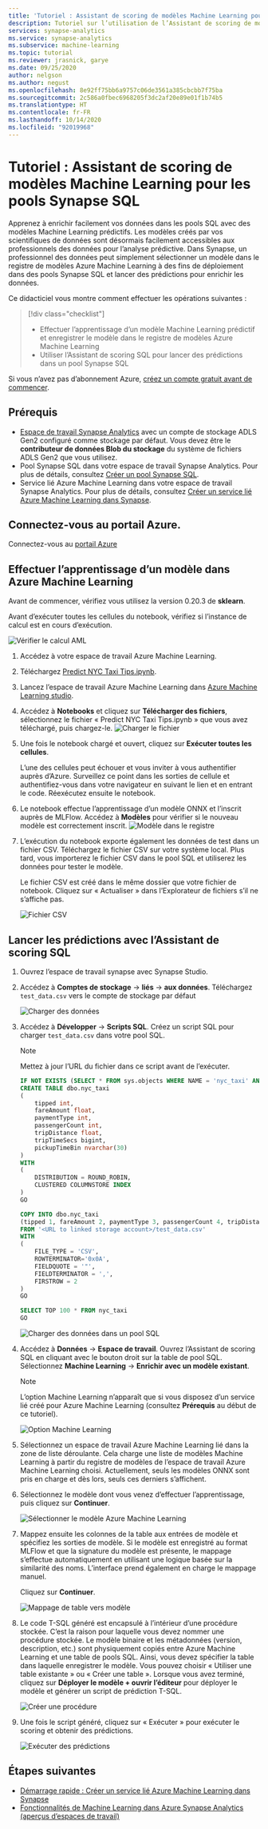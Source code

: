 ```yaml
---
title: 'Tutoriel : Assistant de scoring de modèles Machine Learning pour les pools SQL'
description: Tutoriel sur l’utilisation de l’Assistant de scoring de modèles Machine Learning pour enrichir des données des pools Synapse SQL
services: synapse-analytics
ms.service: synapse-analytics
ms.subservice: machine-learning
ms.topic: tutorial
ms.reviewer: jrasnick, garye
ms.date: 09/25/2020
author: nelgson
ms.author: negust
ms.openlocfilehash: 8e92ff75bb6a9757c06de3561a385cbcbb7f75ba
ms.sourcegitcommit: 2c586a0fbec6968205f3dc2af20e89e01f1b74b5
ms.translationtype: HT
ms.contentlocale: fr-FR
ms.lasthandoff: 10/14/2020
ms.locfileid: "92019968"
---
```

# <a name="tutorial-machine-learning-model-scoring-wizard-for-synapse-sql-pools"></a>Tutoriel : Assistant de scoring de modèles Machine Learning pour les pools Synapse SQL

Apprenez à enrichir facilement vos données dans les pools SQL avec des modèles Machine Learning prédictifs.  Les modèles créés par vos scientifiques de données sont désormais facilement accessibles aux professionnels des données pour l’analyse prédictive. Dans Synapse, un professionnel des données peut simplement sélectionner un modèle dans le registre de modèles Azure Machine Learning à des fins de déploiement dans des pools Synapse SQL et lancer des prédictions pour enrichir les données.

Ce didacticiel vous montre comment effectuer les opérations suivantes :

> [!div class="checklist"]
> - Effectuer l’apprentissage d’un modèle Machine Learning prédictif et enregistrer le modèle dans le registre de modèles Azure Machine Learning
> - Utiliser l’Assistant de scoring SQL pour lancer des prédictions dans un pool Synapse SQL

Si vous n’avez pas d’abonnement Azure, [créez un compte gratuit avant de commencer](https://azure.microsoft.com/free/).

## <a name="prerequisites"></a>Prérequis

- [Espace de travail Synapse Analytics](../get-started-create-workspace.md) avec un compte de stockage ADLS Gen2 configuré comme stockage par défaut. Vous devez être le **contributeur de données Blob du stockage** du système de fichiers ADLS Gen2 que vous utilisez.
- Pool Synapse SQL dans votre espace de travail Synapse Analytics. Pour plus de détails, consultez [Créer un pool Synapse SQL](../quickstart-create-sql-pool-studio.md).
- Service lié Azure Machine Learning dans votre espace de travail Synapse Analytics. Pour plus de détails, consultez [Créer un service lié Azure Machine Learning dans Synapse](quickstart-integrate-azure-machine-learning.md).

## <a name="sign-in-to-the-azure-portal"></a>Connectez-vous au portail Azure.

Connectez-vous au [portail Azure](https://portal.azure.com/)

## <a name="train-a-model-in-azure-machine-learning"></a>Effectuer l’apprentissage d’un modèle dans Azure Machine Learning

Avant de commencer, vérifiez vous utilisez la version 0.20.3 de **sklearn**.

Avant d’exécuter toutes les cellules du notebook, vérifiez si l’instance de calcul est en cours d’exécution.

![Vérifier le calcul AML](media/tutorial-sql-pool-model-scoring-wizard/tutorial-sql-scoring-wizard-train-00b.png)

1. Accédez à votre espace de travail Azure Machine Learning.

1. Téléchargez [Predict NYC Taxi Tips.ipynb](https://go.microsoft.com/fwlink/?linkid=2144301).

1. Lancez l’espace de travail Azure Machine Learning dans [Azure Machine Learning studio](https://ml.azure.com).

1. Accédez à **Notebooks** et cliquez sur **Télécharger des fichiers**, sélectionnez le fichier « Predict NYC Taxi Tips.ipynb » que vous avez téléchargé, puis chargez-le.
   ![Charger le fichier](media/tutorial-sql-pool-model-scoring-wizard/tutorial-sql-scoring-wizard-train-00a.png)

1. Une fois le notebook chargé et ouvert, cliquez sur **Exécuter toutes les cellules**.

   L’une des cellules peut échouer et vous inviter à vous authentifier auprès d’Azure. Surveillez ce point dans les sorties de cellule et authentifiez-vous dans votre navigateur en suivant le lien et en entrant le code. Réexécutez ensuite le notebook.

1. Le notebook effectue l’apprentissage d’un modèle ONNX et l’inscrit auprès de MLFlow. Accédez à **Modèles** pour vérifier si le nouveau modèle est correctement inscrit.
   ![Modèle dans le registre](media/tutorial-sql-pool-model-scoring-wizard/tutorial-sql-scoring-wizard-train-00c.png)

1. L’exécution du notebook exporte également les données de test dans un fichier CSV. Téléchargez le fichier CSV sur votre système local. Plus tard, vous importerez le fichier CSV dans le pool SQL et utiliserez les données pour tester le modèle.

   Le fichier CSV est créé dans le même dossier que votre fichier de notebook. Cliquez sur « Actualiser » dans l’Explorateur de fichiers s’il ne s’affiche pas.

   ![Fichier CSV](media/tutorial-sql-pool-model-scoring-wizard/tutorial-sql-scoring-wizard-train-00d.png)

## <a name="launch-predictions-with-sql-scoring-wizard"></a>Lancer les prédictions avec l’Assistant de scoring SQL

1. Ouvrez l’espace de travail synapse avec Synapse Studio.

1. Accédez à **Comptes de stockage** -> **liés** -> **aux données**. Téléchargez `test_data.csv` vers le compte de stockage par défaut

   ![Charger des données](media/tutorial-sql-pool-model-scoring-wizard/tutorial-sql-scoring-wizard-00a.png)

1. Accédez à **Développer** -> **Scripts SQL**. Créez un script SQL pour charger `test_data.csv` dans votre pool SQL.

   > [!NOTE]
   > Mettez à jour l’URL du fichier dans ce script avant de l’exécuter.

   ```SQL
   IF NOT EXISTS (SELECT * FROM sys.objects WHERE NAME = 'nyc_taxi' AND TYPE = 'U')
   CREATE TABLE dbo.nyc_taxi
   (
       tipped int,
       fareAmount float,
       paymentType int,
       passengerCount int,
       tripDistance float,
       tripTimeSecs bigint,
       pickupTimeBin nvarchar(30)
   )
   WITH
   (
       DISTRIBUTION = ROUND_ROBIN,
       CLUSTERED COLUMNSTORE INDEX
   )
   GO
   
   COPY INTO dbo.nyc_taxi
   (tipped 1, fareAmount 2, paymentType 3, passengerCount 4, tripDistance 5, tripTimeSecs 6, pickupTimeBin 7)
   FROM '<URL to linked storage account>/test_data.csv'
   WITH
   (
       FILE_TYPE = 'CSV',
       ROWTERMINATOR='0x0A',
       FIELDQUOTE = '"',
       FIELDTERMINATOR = ',',
       FIRSTROW = 2
   )
   GO
   
   SELECT TOP 100 * FROM nyc_taxi
   GO
   ```

   ![Charger des données dans un pool SQL](media/tutorial-sql-pool-model-scoring-wizard/tutorial-sql-scoring-wizard-00b.png)

1. Accédez à **Données** -> **Espace de travail**. Ouvrez l’Assistant de scoring SQL en cliquant avec le bouton droit sur la table de pool SQL. Sélectionnez **Machine Learning** -> **Enrichir avec un modèle existant**.

   > [!NOTE]
   > L’option Machine Learning n’apparaît que si vous disposez d’un service lié créé pour Azure Machine Learning (consultez **Prérequis** au début de ce tutoriel).

   ![Option Machine Learning](media/tutorial-sql-pool-model-scoring-wizard/tutorial-sql-scoring-wizard-00c.png)

1. Sélectionnez un espace de travail Azure Machine Learning lié dans la zone de liste déroulante. Cela charge une liste de modèles Machine Learning à partir du registre de modèles de l’espace de travail Azure Machine Learning choisi. Actuellement, seuls les modèles ONNX sont pris en charge et dès lors, seuls ces derniers s’affichent.

1. Sélectionnez le modèle dont vous venez d’effectuer l’apprentissage, puis cliquez sur **Continuer**.

   ![Sélectionner le modèle Azure Machine Learning](media/tutorial-sql-pool-model-scoring-wizard/tutorial-sql-scoring-wizard-00d.png)

1. Mappez ensuite les colonnes de la table aux entrées de modèle et spécifiez les sorties de modèle. Si le modèle est enregistré au format MLFlow et que la signature du modèle est présente, le mappage s’effectue automatiquement en utilisant une logique basée sur la similarité des noms. L’interface prend également en charge le mappage manuel.

   Cliquez sur **Continuer**.

   ![Mappage de table vers modèle](media/tutorial-sql-pool-model-scoring-wizard/tutorial-sql-scoring-wizard-00e.png)

1. Le code T-SQL généré est encapsulé à l’intérieur d’une procédure stockée. C’est la raison pour laquelle vous devez nommer une procédure stockée. Le modèle binaire et les métadonnées (version, description, etc.) sont physiquement copiés entre Azure Machine Learning et une table de pools SQL. Ainsi, vous devez spécifier la table dans laquelle enregistrer le modèle. Vous pouvez choisir « Utiliser une table existante » ou « Créer une table ». Lorsque vous avez terminé, cliquez sur **Déployer le modèle + ouvrir l’éditeur** pour déployer le modèle et générer un script de prédiction T-SQL.

   ![Créer une procédure](media/tutorial-sql-pool-model-scoring-wizard/tutorial-sql-scoring-wizard-00f.png)

1. Une fois le script généré, cliquez sur « Exécuter » pour exécuter le scoring et obtenir des prédictions.

   ![Exécuter des prédictions](media/tutorial-sql-pool-model-scoring-wizard/tutorial-sql-scoring-wizard-00g.png)

## <a name="next-steps"></a>Étapes suivantes

- [Démarrage rapide : Créer un service lié Azure Machine Learning dans Synapse](quickstart-integrate-azure-machine-learning.md)
- [Fonctionnalités de Machine Learning dans Azure Synapse Analytics (aperçus d’espaces de travail)](what-is-machine-learning.md)
